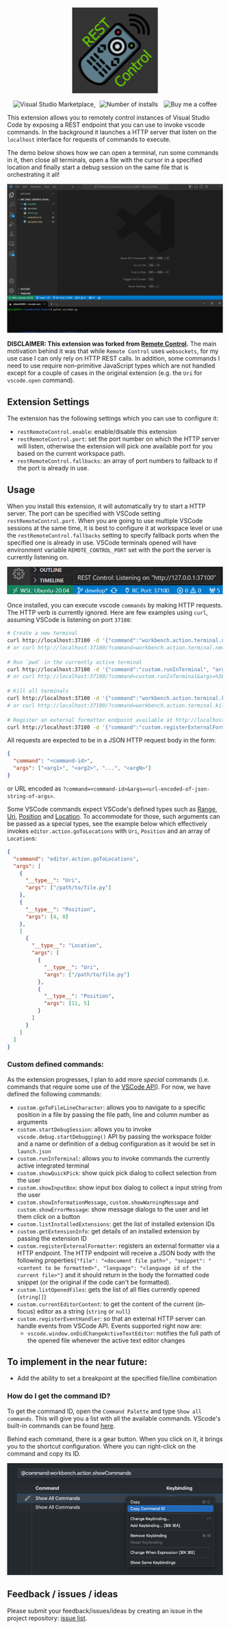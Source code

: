 <p align="center">
  <a href="https://marketplace.visualstudio.com/items?itemName=dpar39.vscode-rest-control">
    <img alt="REST Control" src="./assets/logo.drawio.png" height="200">
  </a>
</p>

<p align="center">
  <a href="https://marketplace.visualstudio.com/items?itemName=dpar39.vscode-rest-control" title="Check it out on the Visual Studio Marketplace">
    <img src="https://vscode-marketplace-badge.vercel.app/api/badge/version/dpar39.vscode-rest-control" alt="Visual Studio Marketplace" style="display: inline-block" />
  </a>

  <img src="https://vscode-marketplace-badge.vercel.app/api/badge/installs/dpar39.vscode-rest-control" alt="Number of installs"  style="display: inline-block;margin-left:10px" />

  <a href="https://www.buymeacoffee.com/dpar39" title="Buy me a coffee" style="margin-left:10px">
    <img src="https://img.shields.io/badge/Buy%20me%20a%20coffee-$3-blue?logo=buy-me-a-coffee&style=flat" alt="Buy me a coffee" style="display: inline-block" />
  </a>
</p>

This extension allows you to remotely control instances of Visual Studio Code by exposing a REST endpoint that you can use to invoke vscode commands. In the background it launches a HTTP server that listen on the `localhost` interface for requests of commands to execute.

The demo below shows how we can open a terminal, run some commands in it, then close all terminals, open a file with the cursor in a specified location and finally start a debug session on the same file that is orchestrating it all!

![sample automation demo](assets/automation-demo.gif)

**DISCLAIMER: This extension was forked from [Remote Control](https://github.com/estruyf/vscode-remote-control).**
The main motivation behind it was that while `Remote Control` uses `websockets`, for my use case I can only rely on HTTP REST calls. In addition, some commands I need to use require non-primitive JavaScript types which are not handled except for a couple of cases in the original extension (e.g. the `Uri` for `vscode.open` command).

## Extension Settings

The extension has the following settings which you can use to configure it:

- `restRemoteControl.enable`: enable/disable this extension
- `restRemoteControl.port`: set the port number on which the HTTP server will listen, otherwise the extension will pick one available port for you based on the current workspace path.
- `restRemoteControl.fallbacks`: an array of port numbers to fallback to if the port is already in use.

## Usage

When you install this extension, it will automatically try to start a HTTP server. The port can be specified with VSCode setting `restRemoteControl.port`. When you are going to use multiple VSCode sessions at the same time, it is best to configure it at workspace level or use the `restRemoteControl.fallbacks` setting to specify fallback ports when the specified one is already in use. VSCode terminals opened will have environment variable `REMOTE_CONTROL_PORT` set with the port the server is currently listening on.

![status bar listening message](assets/statusbar-item.png)


Once installed, you can execute vscode `commands` by making HTTP requests. The HTTP verb is currently ignored. Here are few examples using `curl`, assuming VSCode is listening on port `37100`:

```bash
# Create a new terminal
curl http://localhost:37100 -d '{"command":"workbench.action.terminal.new"}' 
# or curl http://localhost:37100/?command=workbench.action.terminal.new

# Run `pwd` in the currently active terminal
curl http://localhost:37100 -d '{"command":"custom.runInTerminal", "args": ["pwd"]}'
# or curl http://localhost:37100/?command=custom.runInTerminal&args=%5B%22pwd%22%5D

# Kill all terminals
curl http://localhost:37100 -d '{"command":"workbench.action.terminal.killAll"}'
# or curl http://localhost:37100/?command=workbench.action.terminal.killAll

# Register an external formatter endpoint available at http://localhost:12345 that accepts POST requests and formats C++ and Python code
curl http://localhost:37100 -d '{"command":"custom.registerExternalFormatter", "args":["http://localhost:12345", ["cpp", "python"], "POST"]}'
```

All requests are expected to be in a JSON HTTP request body in the form:
```json
{
  "command": "<command-id>",
  "args": ["<arg1>", "<arg2>", "...", "<argN>"]
}
```
or URL encoded as `?command=<command-id>&args=<url-encoded-of-json-string-of-args>`.

Some VSCode commands expect VSCode's defined types such as [Range](https://code.visualstudio.com/api/references/vscode-api#Range), [Uri](https://code.visualstudio.com/api/references/vscode-api#Uri), [Position](https://code.visualstudio.com/api/references/vscode-api#Position) and [Location](https://code.visualstudio.com/api/references/vscode-api#Location). To accommodate for those, such arguments can be passed as a special types, see the example below which effectively invokes `editor.action.goToLocations` with `Uri`, `Position` and an array of `Location`s:

```json
{
  "command": "editor.action.goToLocations",
  "args": [
    {
      "__type__": "Uri",
      "args": ["/path/to/file.py"]
    },
    {
      "__type__": "Position",
      "args": [4, 0]
    },
    [
      {
        "__type__": "Location",
        "args": [
          {
            "__type__": "Uri",
            "args": ["/path/to/file.py"]
          },
          {
            "__type__": "Position",
            "args": [11, 5]
          }
        ]
      }
    ]
  ]
}
```

### Custom defined commands:

As the extension progresses, I plan to add more _special_ commands (i.e. commands that require some use of the [VSCode API](https://code.visualstudio.com/api/references/vscode-api)). For now, we have defined the following commands:

- `custom.goToFileLineCharacter`: allows you to navigate to a specific position in a file by passing the file path, line and column number as arguments
- `custom.startDebugSession`: allows you to invoke `vscode.debug.startDebugging()` API by passing the workspace folder and a name or definition of a debug configuration as it would be set in `launch.json`
- `custom.runInTerminal`: allows you to invoke commands the currently active integrated terminal
- `custom.showQuickPick`: show quick pick dialog to collect selection from the user
- `custom.showInputBox`: show input box dialog to collect a input string from the user
- `custom.showInformationMessage`, `custom.showWarningMessage` and `custom.showErrorMessage`: show message dialogs to the user and let them click on a button
- `custom.listInstalledExtensions`: get the list of installed extension IDs
- `custom.getExtensionInfo`: get details of an installed extension by passing the extension ID
- `custom.registerExternalFormatter`: registers an external formatter via a HTTP endpoint. The HTTP endpoint will receive a JSON body with the following properties`{"file": "<document file path>", "snippet": "<content to be formatted>", "language": "<language id of the current file>"}` and it should return in the body the formatted code snippet (or the original if the code can't be formatted).
- `custom.listOpenedFiles`: gets the list of all files currently opened (`string[]`)
- `custom.currentEditorContent`: to get the content of the current (in-focus) editor as a string (`string` or `null`) 
- `custom.registerEventHandler`: so that an external HTTP server can handle events from VSCode API. Events supported right now are:
  - `vscode.window.onDidChangeActiveTextEditor`: notifies the full path of the opened file whenever the active text editor changes
## To implement in the near future:
- Add the ability to set a breakpoint at the specified file/line combination


### How do I get the command ID?

To get the command ID, open the `Command Palette` and type `Show all commands`. This will give you a list with all the available commands. VScode's built-in commands can be found [here](https://code.visualstudio.com/api/references/commands).

Behind each command, there is a gear button. When you click on it, it brings you to the shortcut configuration. Where you can right-click on the command and copy its ID.

![how to get the command id](assets/command-id.png)

## Feedback / issues / ideas

Please submit your feedback/issues/ideas by creating an issue in the project repository: [issue list](https://github.com/dpar39/vscode-rest-control/issues).
